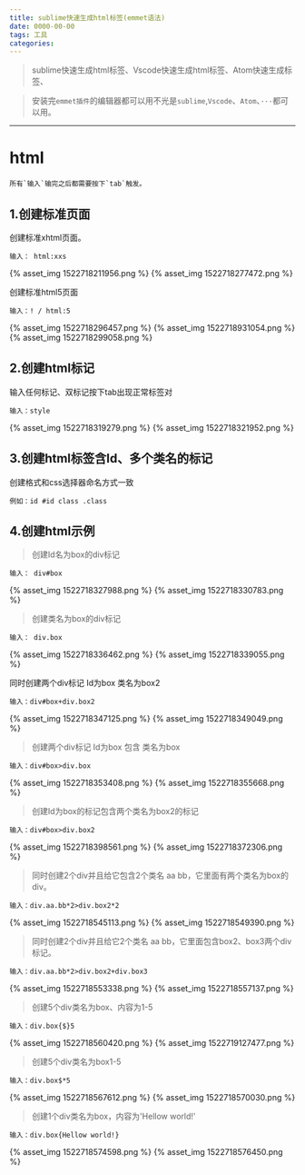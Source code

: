 ```yaml
---
title: sublime快速生成html标签(emmet语法)
date: 0000-00-00
tags: 工具
categories: 
---
```


> sublime快速生成html标签、Vscode快速生成html标签、Atom快速生成标签、

> 安装完`emmet插件`的编辑器都可以用不光是`sublime`,`Vscode`、`Atom`、`···`都可以用。

--------------------------------------------------------------------------------

<!-- more -->


# html 

```
所有`输入`输完之后都需要按下`tab`触发。
```

## 1.创建标准页面

创建标准xhtml页面。

```
输入： html:xxs
```
{% asset_img 1522718211956.png  %}
{% asset_img 1522718277472.png  %}

创建标准html5页面

```
输入：! / html:5
```
{% asset_img  1522718296457.png %}
{% asset_img  1522718931054.png %}
{% asset_img  1522718299058.png %}

## 2.创建html标记

输入任何标记、双标记按下tab出现正常标签对

```
输入：style
```
{% asset_img  1522718319279.png %}
{% asset_img  1522718321952.png %}

## 3.创建html标签含Id、多个类名的标记

创建格式和css选择器命名方式一致

```
例如：id #id class .class
```
## 4.创建html示例

> 创建Id名为box的div标记

```
输入： div#box
```

{% asset_img  1522718327988.png %}
{% asset_img  1522718330783.png %}

> 创建类名为box的div标记

```
输入： div.box
```
{% asset_img  1522718336462.png %}
{% asset_img  1522718339055.png %}

同时创建两个div标记 Id为box 类名为box2

```
输入：div#box+div.box2
```
{% asset_img  1522718347125.png %}
{% asset_img  1522718349049.png %}

> 创建两个div标记 Id为box 包含 类名为box

```
输入：div#box>div.box
```

{% asset_img  1522718353408.png %}
{% asset_img  1522718355668.png %}

> 创建Id为box的标记包含两个类名为box2的标记

```
输入：div#box>div.box2
```

{% asset_img  1522718398561.png %}
{% asset_img  1522718372306.png %}

> 同时创建2个div并且给它包含2个类名 aa bb，它里面有两个类名为box的div。

```
输入：div.aa.bb*2>div.box2*2
```
{% asset_img  1522718545113.png %}
{% asset_img  1522718549390.png %}

> 同时创建2个div并且给它2个类名 aa bb，它里面包含box2、box3两个div标记。
```
输入：div.aa.bb*2>div.box2+div.box3
```
{% asset_img  1522718553338.png %}
{% asset_img  1522718557137.png %}

> 创建5个div类名为box、内容为1-5
```
输入：div.box{$}5
```
{% asset_img  1522718560420.png %}
{% asset_img  1522719127477.png %}

> 创建5个div类名为box1-5
```
输入：div.box$*5  
```
{% asset_img  1522718567612.png %}
{% asset_img  1522718570030.png %}

> 创建1个div类名为box，内容为'Hellow world!'
```
输入：div.box{Hellow world!}
```
{% asset_img  1522718574598.png %}
{% asset_img  1522718576450.png %}
